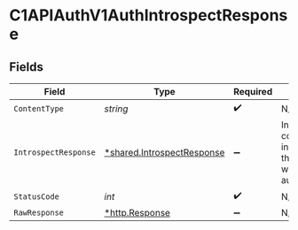 # C1APIAuthV1AuthIntrospectResponse


## Fields

| Field                                                                                | Type                                                                                 | Required                                                                             | Description                                                                          |
| ------------------------------------------------------------------------------------ | ------------------------------------------------------------------------------------ | ------------------------------------------------------------------------------------ | ------------------------------------------------------------------------------------ |
| `ContentType`                                                                        | *string*                                                                             | :heavy_check_mark:                                                                   | N/A                                                                                  |
| `IntrospectResponse`                                                                 | [*shared.IntrospectResponse](../../models/shared/introspectresponse.md)              | :heavy_minus_sign:                                                                   | IntrospectResponse contains information about the current user who is authenticated. |
| `StatusCode`                                                                         | *int*                                                                                | :heavy_check_mark:                                                                   | N/A                                                                                  |
| `RawResponse`                                                                        | [*http.Response](https://pkg.go.dev/net/http#Response)                               | :heavy_minus_sign:                                                                   | N/A                                                                                  |